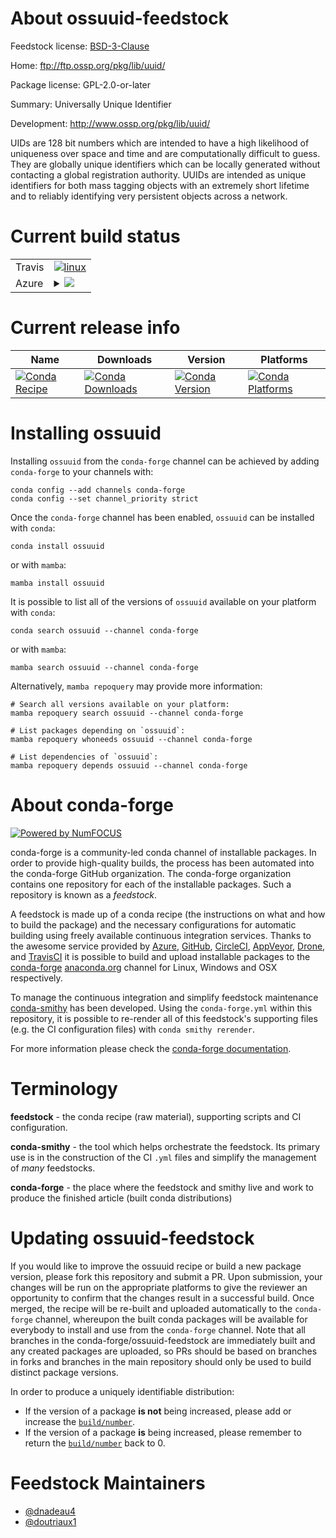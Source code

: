 About ossuuid-feedstock
=======================

Feedstock license: [BSD-3-Clause](https://github.com/conda-forge/ossuuid-feedstock/blob/main/LICENSE.txt)

Home: ftp://ftp.ossp.org/pkg/lib/uuid/

Package license: GPL-2.0-or-later

Summary: Universally Unique Identifier

Development: http://www.ossp.org/pkg/lib/uuid/

UIDs are 128 bit numbers which are intended to have a high likelihood of uniqueness
over space and time and are computationally difficult to guess. They are globally unique
identifiers which can be locally generated without contacting a global registration authority.
UUIDs are intended as unique identifiers for both mass tagging objects with an extremely
short lifetime and to reliably identifying very persistent objects across a network.


Current build status
====================


<table><tr>
    <td>Travis</td>
    <td>
      <a href="https://app.travis-ci.com/conda-forge/ossuuid-feedstock">
        <img alt="linux" src="https://img.shields.io/travis/com/conda-forge/ossuuid-feedstock/main.svg?label=Linux">
      </a>
    </td>
  </tr>
    
  <tr>
    <td>Azure</td>
    <td>
      <details>
        <summary>
          <a href="https://dev.azure.com/conda-forge/feedstock-builds/_build/latest?definitionId=737&branchName=main">
            <img src="https://dev.azure.com/conda-forge/feedstock-builds/_apis/build/status/ossuuid-feedstock?branchName=main">
          </a>
        </summary>
        <table>
          <thead><tr><th>Variant</th><th>Status</th></tr></thead>
          <tbody><tr>
              <td>linux_64</td>
              <td>
                <a href="https://dev.azure.com/conda-forge/feedstock-builds/_build/latest?definitionId=737&branchName=main">
                  <img src="https://dev.azure.com/conda-forge/feedstock-builds/_apis/build/status/ossuuid-feedstock?branchName=main&jobName=linux&configuration=linux%20linux_64_" alt="variant">
                </a>
              </td>
            </tr><tr>
              <td>linux_aarch64</td>
              <td>
                <a href="https://dev.azure.com/conda-forge/feedstock-builds/_build/latest?definitionId=737&branchName=main">
                  <img src="https://dev.azure.com/conda-forge/feedstock-builds/_apis/build/status/ossuuid-feedstock?branchName=main&jobName=linux&configuration=linux%20linux_aarch64_" alt="variant">
                </a>
              </td>
            </tr><tr>
              <td>linux_ppc64le</td>
              <td>
                <a href="https://dev.azure.com/conda-forge/feedstock-builds/_build/latest?definitionId=737&branchName=main">
                  <img src="https://dev.azure.com/conda-forge/feedstock-builds/_apis/build/status/ossuuid-feedstock?branchName=main&jobName=linux&configuration=linux%20linux_ppc64le_" alt="variant">
                </a>
              </td>
            </tr><tr>
              <td>osx_64</td>
              <td>
                <a href="https://dev.azure.com/conda-forge/feedstock-builds/_build/latest?definitionId=737&branchName=main">
                  <img src="https://dev.azure.com/conda-forge/feedstock-builds/_apis/build/status/ossuuid-feedstock?branchName=main&jobName=osx&configuration=osx%20osx_64_" alt="variant">
                </a>
              </td>
            </tr><tr>
              <td>osx_arm64</td>
              <td>
                <a href="https://dev.azure.com/conda-forge/feedstock-builds/_build/latest?definitionId=737&branchName=main">
                  <img src="https://dev.azure.com/conda-forge/feedstock-builds/_apis/build/status/ossuuid-feedstock?branchName=main&jobName=osx&configuration=osx%20osx_arm64_" alt="variant">
                </a>
              </td>
            </tr>
          </tbody>
        </table>
      </details>
    </td>
  </tr>
</table>

Current release info
====================

| Name | Downloads | Version | Platforms |
| --- | --- | --- | --- |
| [![Conda Recipe](https://img.shields.io/badge/recipe-ossuuid-green.svg)](https://anaconda.org/conda-forge/ossuuid) | [![Conda Downloads](https://img.shields.io/conda/dn/conda-forge/ossuuid.svg)](https://anaconda.org/conda-forge/ossuuid) | [![Conda Version](https://img.shields.io/conda/vn/conda-forge/ossuuid.svg)](https://anaconda.org/conda-forge/ossuuid) | [![Conda Platforms](https://img.shields.io/conda/pn/conda-forge/ossuuid.svg)](https://anaconda.org/conda-forge/ossuuid) |

Installing ossuuid
==================

Installing `ossuuid` from the `conda-forge` channel can be achieved by adding `conda-forge` to your channels with:

```
conda config --add channels conda-forge
conda config --set channel_priority strict
```

Once the `conda-forge` channel has been enabled, `ossuuid` can be installed with `conda`:

```
conda install ossuuid
```

or with `mamba`:

```
mamba install ossuuid
```

It is possible to list all of the versions of `ossuuid` available on your platform with `conda`:

```
conda search ossuuid --channel conda-forge
```

or with `mamba`:

```
mamba search ossuuid --channel conda-forge
```

Alternatively, `mamba repoquery` may provide more information:

```
# Search all versions available on your platform:
mamba repoquery search ossuuid --channel conda-forge

# List packages depending on `ossuuid`:
mamba repoquery whoneeds ossuuid --channel conda-forge

# List dependencies of `ossuuid`:
mamba repoquery depends ossuuid --channel conda-forge
```


About conda-forge
=================

[![Powered by
NumFOCUS](https://img.shields.io/badge/powered%20by-NumFOCUS-orange.svg?style=flat&colorA=E1523D&colorB=007D8A)](https://numfocus.org)

conda-forge is a community-led conda channel of installable packages.
In order to provide high-quality builds, the process has been automated into the
conda-forge GitHub organization. The conda-forge organization contains one repository
for each of the installable packages. Such a repository is known as a *feedstock*.

A feedstock is made up of a conda recipe (the instructions on what and how to build
the package) and the necessary configurations for automatic building using freely
available continuous integration services. Thanks to the awesome service provided by
[Azure](https://azure.microsoft.com/en-us/services/devops/), [GitHub](https://github.com/),
[CircleCI](https://circleci.com/), [AppVeyor](https://www.appveyor.com/),
[Drone](https://cloud.drone.io/welcome), and [TravisCI](https://travis-ci.com/)
it is possible to build and upload installable packages to the
[conda-forge](https://anaconda.org/conda-forge) [anaconda.org](https://anaconda.org/)
channel for Linux, Windows and OSX respectively.

To manage the continuous integration and simplify feedstock maintenance
[conda-smithy](https://github.com/conda-forge/conda-smithy) has been developed.
Using the ``conda-forge.yml`` within this repository, it is possible to re-render all of
this feedstock's supporting files (e.g. the CI configuration files) with ``conda smithy rerender``.

For more information please check the [conda-forge documentation](https://conda-forge.org/docs/).

Terminology
===========

**feedstock** - the conda recipe (raw material), supporting scripts and CI configuration.

**conda-smithy** - the tool which helps orchestrate the feedstock.
                   Its primary use is in the construction of the CI ``.yml`` files
                   and simplify the management of *many* feedstocks.

**conda-forge** - the place where the feedstock and smithy live and work to
                  produce the finished article (built conda distributions)


Updating ossuuid-feedstock
==========================

If you would like to improve the ossuuid recipe or build a new
package version, please fork this repository and submit a PR. Upon submission,
your changes will be run on the appropriate platforms to give the reviewer an
opportunity to confirm that the changes result in a successful build. Once
merged, the recipe will be re-built and uploaded automatically to the
`conda-forge` channel, whereupon the built conda packages will be available for
everybody to install and use from the `conda-forge` channel.
Note that all branches in the conda-forge/ossuuid-feedstock are
immediately built and any created packages are uploaded, so PRs should be based
on branches in forks and branches in the main repository should only be used to
build distinct package versions.

In order to produce a uniquely identifiable distribution:
 * If the version of a package **is not** being increased, please add or increase
   the [``build/number``](https://docs.conda.io/projects/conda-build/en/latest/resources/define-metadata.html#build-number-and-string).
 * If the version of a package **is** being increased, please remember to return
   the [``build/number``](https://docs.conda.io/projects/conda-build/en/latest/resources/define-metadata.html#build-number-and-string)
   back to 0.

Feedstock Maintainers
=====================

* [@dnadeau4](https://github.com/dnadeau4/)
* [@doutriaux1](https://github.com/doutriaux1/)

